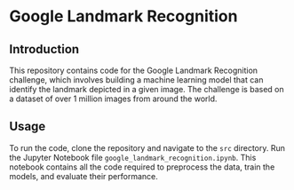 # Google Landmark Recognition

## Introduction

This repository contains code for the Google Landmark Recognition challenge, which involves building a machine learning model that can identify the landmark depicted in a given image. The challenge is based on a dataset of over 1 million images from around the world.

## Usage

To run the code, clone the repository and navigate to the `src` directory. Run the Jupyter Notebook file `google_landmark_recognition.ipynb`. This notebook contains all the code required to preprocess the data, train the models, and evaluate their performance.

